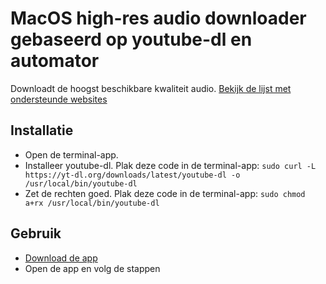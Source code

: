 # MacOS high-res audio downloader gebaseerd op youtube-dl en automator
Downloadt de hoogst beschikbare kwaliteit audio. [Bekijk de lijst met ondersteunde websites](https://github.com/ytdl-org/youtube-dl/tree/master/youtube_dl/extractor)

## Installatie
- Open de terminal-app.
- Installeer youtube-dl. Plak deze code in de terminal-app: `sudo curl -L https://yt-dl.org/downloads/latest/youtube-dl -o /usr/local/bin/youtube-dl`
- Zet de rechten goed. Plak deze code in de terminal-app: `sudo chmod a+rx /usr/local/bin/youtube-dl`

## Gebruik
- [Download de app](https://github.com/maxxvw/audio-downloader/archive/refs/heads/main.zip)
- Open de app en volg de stappen
